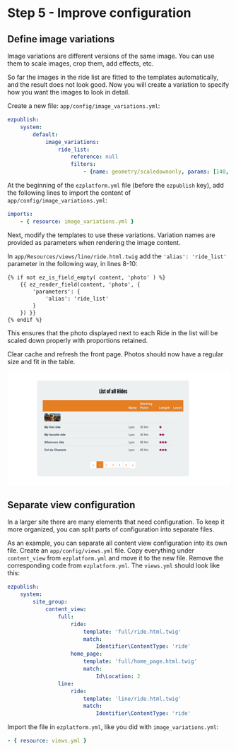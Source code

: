 # Step 5 - Improve configuration

## Define image variations

Image variations are different versions of the same image. You can use them to scale images, crop them, add effects, etc.

So far the images in the ride list are fitted to the templates automatically, and the result does not look good.
Now you will create a variation to specify how you want the images to look in detail.

Create a new file: `app/config/image_variations.yml`:

``` yaml
ezpublish:
    system:
        default:
            image_variations:
                ride_list:
                    reference: null
                    filters:
                        - {name: geometry/scaledownonly, params: [140, 100]}
```

At the beginning of the `ezplatform.yml` file (before the `ezpublish` key), add the following lines to import the content of `app/config/image_variations.yml`:

``` yaml
imports:
    - { resource: image_variations.yml }
```

Next, modify the templates to use these variations. Variation names are provided as parameters when rendering the image content.

In `app/Resources/views/line/ride.html.twig` add the `'alias': 'ride_list'` parameter in the following way, in lines 8-10:

``` html+twig
{% if not ez_is_field_empty( content, 'photo' ) %}
    {{ ez_render_field(content, 'photo', {
        'parameters': {
            'alias': 'ride_list'
        }
    }) }}
{% endif %}
```

This ensures that the photo displayed next to each Ride in the list will be scaled down properly with proportions retained.

Clear cache and refresh the front page. Photos should now have a regular size and fit in the table.

![Ride list with proper image variations](img/bike_tutorial_ride_list.png)

## Separate view configuration

In a larger site there are many elements that need configuration. To keep it more organized, you can split parts of configuration into separate files.

As an example, you can separate all content view configuration into its own file. Create an `app/config/views.yml` file. Copy everything under `content_view` from `ezplatform.yml` and move it to the new file.
Remove the corresponding code from `ezplatform.yml`. The `views.yml` should look like this:

``` yaml
ezpublish:
    system:
        site_group:
            content_view:
                full:
                    ride:
                        template: 'full/ride.html.twig'
                        match:
                            Identifier\ContentType: 'ride'
                    home_page:
                        template: 'full/home_page.html.twig'
                        match:
                            Id\Location: 2
                line:
                    ride:
                        template: 'line/ride.html.twig'
                        match:
                            Identifier\ContentType: 'ride'
```

Import the file in `ezplatform.yml`, like you did with `image_variations.yml`:

``` yaml
- { resource: views.yml }
```
